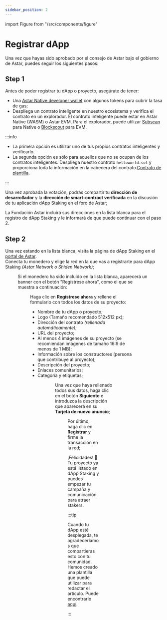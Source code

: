 ```yaml
---
sidebar_position: 2
---
```


import Figure from "/src/components/figure"

# Registrar dApp

Una vez que hayas sido aprobado por el consejo de Astar bajo el gobierno de Astar, puedes seguir los siguientes pasos:

## Step 1

Antes de poder registrar tu dApp o proyecto, asegúrate de tener:

- Una [Astar Native developer wallet](/docs/use/manage-wallets/create-wallet) con algunos tokens para cubrir la tasa de gas;
- Despliega un contrato inteligente en nuestro ecosistema y verifica el contrato en un explorador. El contrato inteligente puede estar en Astar Native (WASM) o Astar EVM. Para el explorador, puede utilizar [Subscan](https://astar.subscan.io/) para Native o [Blockscout](https://astar.blockscout.com/) para EVM.

:::info

- La primera opción es utilizar uno de tus propios contratos inteligentes y verificarlo.
- La segunda opción es sólo para aquellos que no se ocupan de los contratos inteligentes. Despliega nuestro contrato `helloworld.sol` y proporciona toda la información en la cabecera del contrato.[Contrato de plantilla](https://github.com/AstarNetwork/builders-program/blob/main/hellowold.sol).

:::

Una vez aprobada la votación, podrás compartir tu **dirección de desarrollador** y la **dirección de smart-contract verificada** en la discusión de tu aplicación dApp Staking en el foro de Astar;

La Fundación Astar incluirá sus direcciones en la lista blanca para el registro de dApp Staking y le informará de que puede continuar con el paso 2.

## Step 2

Una vez estando en la lista blanca, visita la página de dApp Staking en el [portal de Astar](https://portal.astar.network/astar/dapp-staking/discover).\
Conecta tu monedero y elige la red en la que vas a registrarte para dApp Staking _(Astar Network o Shiden Network)_;

<Figure src={require('/docs/use/dapp-staking/for-stakers/img/Networks.png').default } width="90%" />

Si el monedero ha sido incluido en la lista blanca, aparecerá un banner con el botón "Regístrese ahora", como el que se muestra a continuación:

<Figure src={require('/docs/use/dapp-staking/for-devs/img/Registration_banner.png').default} width="80%" />

Haga clic en **Regístrese ahora** y rellene el formulario con todos los datos de su proyecto:

- Nombre de tu dApp o proyecto;
- Logo (Tamaño recomendado 512x512 px);
- Dirección del contrato _(rellenada automáticamente)_;
- URL del proyecto;
- Al menos 4 imágenes de su proyecto (se recomiendan imágenes de tamaño 16:9 de menos de 1 MB);
- Información sobre los constructores (persona que contribuye al proyecto);
- Descripción del proyecto;
- Enlaces comunitarios;
- Categoría y etiquetas;

<Figure src={require('/docs/use/dapp-staking/for-devs/img/Registration_1.png').default} width="80%" />

<Figure src={require('/docs/use/dapp-staking/for-devs/img/Registration_2.png').default} width="80%" />

Una vez que haya rellenado todos sus datos, haga clic en el botón **Siguiente** e introduzca la descripción que aparecerá en su **Tarjeta de nuevo anuncio**;

<Figure src={require('/docs/use/dapp-staking/for-devs/img/Promotion_card_2.png').default} width="100%" />

Por último, haga clic en **Registrar** y firme la transacción en la red;

¡Felicidades! 🎉 Tu proyecto ya está listado en dApp Staking y puedes empezar tu campaña y comunicación para atraer stakers.

:::tip

Cuando tu dApp esté desplegada, te agradeceríamos que compartieras esto con tu comunidad. Hemos creado una plantilla que puede utilizar para redactar el artículo. Puede encontrarlo [aquí](https://astarnetwork.notion.site/dApp-staking-template-Astar-Network-07d029f2d89644f48a17650522968682).

:::

